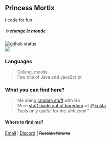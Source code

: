 ## Princess Mortix
I code for fun.
##### <i> ✨ change le monde </i>
<a><img src="https://github-readme-stats.vercel.app/api?username=princessmortix&show_icons=true&theme=material-palenight&count_private=true" alt="github status"/> <br> <img src="https://github-readme-stats.vercel.app/api/top-langs/?username=princessmortix&layout=compact&theme=material-palenight"/></a>

### Languages

> Golang, mostly. <br> <!-- yummy, love when md broke or im too dumb to fix -->
> Few bits of Java and JavaScript

### What you can find here?
> Me doing [random stuff](https://github.com/princessmortix/BirbOS-golang) with Go <br>
> More [stuff made out of boredom](https://github.com/princessmortix/duke-os) w/ [@krista](https://github.com/krista-chan) <br>
> Tools only useful for me.  <i> link soon™ </i> 

#### Where to find me?
[Email](mailto:contact@princessmortix.site) | [Discord](https://discord.gg/hatsui) | <s> Russian forums </s>
